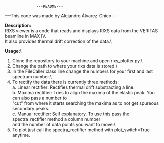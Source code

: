                   ---README---
---This code was made by Alejandro Álvarez-Chico---

<b>Description:</b>\
RIXS viewer is a code that reads and displays RIXS data from the VERITAS beamline in MAX IV.\
It also provides thermal drift correction of the data.\\

<b>Usage:</b>\
1. Clone the repository to your machine and open rixs_plotter.py.\\
2. Change the path to where your rixs data is stored.\\
3. In the FileCaller class line change the numbers for your first and last spectrum number.\\
4. To rectify the data there is currently three methods:\
a. Linear rectifier: Rectifies thermal drift substracting a line.\
b. Maxima rectifier: Tries to align the maxima of the elastic peak. You can also pass a number to\
"cut" from where it starts searching the maxima as to not get spureous secondary peaks.\
c. Manual rectifier: Self explanatory. To use this pass the spectra_rectifier method a column number\
and the number of data points you want to move.\\
5. To plot just call the spectra_rectifier method with plot_switch=True anytime.


